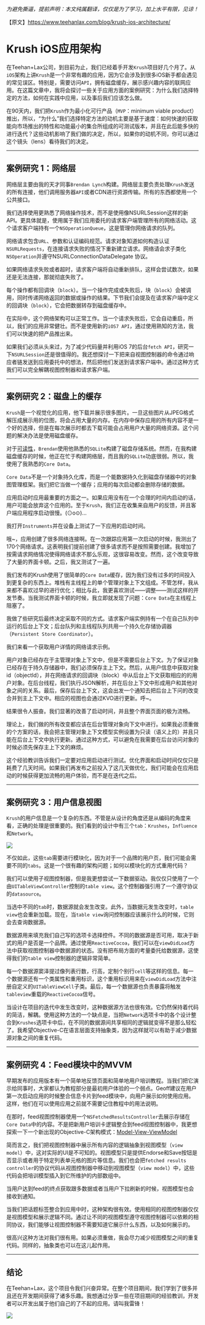 *为避免撕逼，提前声明：本文纯属翻译，仅仅是为了学习，加上水平有限，见谅！*

【原文】https://www.teehanlax.com/blog/krush-ios-architecture/

# Krush iOS应用架构
在Teehan+Lax公司，到目前为止，我们已经着手开发`Krush`项目好几个月了。从`iOS`架构上讲`Krush`是一个非常有趣的应用，因为它会涉及到很多iOS新手都会遇见的常见误区。特别是，需要访问`API`，拥有磁盘缓存，展示感兴趣内容的联网应用。在这篇文章中，我将会探讨一些关于应用方面的案例研究：为什么我们选择特定的方法，如何在实践中应用，以及事后我们应该怎么做。

在90天内，我们把`Krush`作为最小化可行产品（`MVP`：minimum viable product）推出，所以，“为什么”我们选择特定方法的动机主要是基于速度：如何快速的获取能向市场推出的特性和功能最小的集合所组成的可测试版本，并且在此后能多快的进行迭代？这些动机影响了我们做的决定，所以，如果你的动机不同，你可以通过这个镜头（lens）看待我们的决定。

---

## 案例研究 1：网络层
网络层主要由我的天才同事`Brendan Lynch`构建。网络层主要负责处理`Krush`发送的所有连接，他们调用服务器`API`或者CDN进行资源传输。所有的东西都使用一个公共接口。

我们选择使用更熟悉了网络操作技术，而不是使用像NSURLSession这样的新API。更具体就是，使用属于我们应用委托的请求客户端管理所有的网络活动。这个请求客户端持有一个`NSOperationQueue`，这是管理你网络请求的队列。

网络请求包含`URL`、参数和认证编码规范。请求对象知道如何构造认证`NSURLRequests`，在连接请求失败的情况下重新建立请求。网络请会求子类化`NSOperation`并遵守NSURLConnectionDataDelegate 协议。

如果网络请求失败或者超时，请求客户端将自动重新排队，这样会尝试数次，如果还是无法连接，那就彻底失败了。

每个操作都有回调块（`block`）。当一个操作完成或失败后，块（`block`）会被调用，同时传递网络返回的数据或操作的结果。下节我们会提及在请求客户端中定义的回调块（`block`），它会把数据转存到磁盘缓存中。

在实际中，这个网络架构可以正常工作。当一个请求失败后，它会自动重启，所以，我们的应用非常健壮。而不是使用新的`iOS7 API`，通过使用熟知的方法，我们可以快速的把产品推出来。

如果我们必须从头来过，为了减少代码量并利用iOS 7的后台`fetch API`，研究一下`NSURLSession`还是很值得的。我还想探讨一下把来自视图控制器的命令通过响应者链发送到应用委托中的想法，然后把他们发送到请求客户端中。通过这种方式我们可以完全解耦视图控制器和请求客户端。

---

## 案例研究 2：磁盘上的缓存
`Krush`是一个视觉化的应用，他下载并展示很多图片。一旦这些图片从JPEG格式解压成展示用的位图，将会占用大量的内存。在内存中保存应用的所有内容不是一个好的选择，但是在每次展示时都去下载可能会占用用户大量的网络资源。这个问题的解决办法是使用磁盘缓存。

对于[可读性](https://www.readability.com/)，`Brendan`使用他熟悉的`SQLite`构建了磁盘存储系统。然而，在我构建磁盘缓存的时候，他正在忙于构建网络层，而且我的`SQLite`功底很弱。所以，我使用了我熟悉的`Core Data`。

`Core Data`不是一个对象持久化库，而是一个能数据持久化到磁盘存储器中的对象图管理框架。我们把它当做一个缓存；应用的每次启动都会删除存储的数据。

应用启动时应用最重要的方面之一。如果应用没有在一个合理的时间内启动的话，用户可能会放弃这个应用的。至于`Krush`，我们正在收集来自用户的反馈，并且客户端应用程序启动很慢。(⊙o⊙)…

我打开`Instruments`并在设备上测试了一下应用的启动时间。

哦~，应用创建了很多网络连接啊。在一次跟踪应用第一次启动的时候，我测出了170个网络请求。这表明我们提前创建了很多请求而不是按照需要创建。我增加了按需请求网络情况使得网络请求不那么乐观，这很容易改变。然而，这个改变导致了大量的界面卡顿。之后，我又测试了一遍。

我们发布的Krush使用了很简单的`Core Data`缓存，因为我们没有过多的时间投入到更复杂的东西上。堆栈有主线程上的单个管理对象上下文组成。不管怎样，我从来都不喜欢过早的进行优化；相比与此，我更喜欢测试——调整——测试这样的开发节奏。当我测试界面卡顿的时候，我立即就发现了问题：`Core Data`在主线程上阻塞了。

我做了些研究后最终决定采取不同的方式。请求客户端实例持有一个在自己队列中运行的后台上下文；后台队列和主线程队列共用一个持久化存储协调器（`Persistent Store Coordinator`）。

我们来看一个获取用户详情的网络请求示例。

用户对象已经存在于主管理对象上下文中，但是不需要后台上下文。为了保证对象已经存在于持久存储器中，我们必须保存主上下文。然后，从用户信息中获取对象id（objectId），并在网络请求的回调块（block）中从后台上下文获取相应的的用户对象。在后台线程，我们执行JSON解析，并在后台上下文中形成用户和其他对象之间的关系。最后，保存后台上下文，这会出发一个通知去把后台上下问的改变合并到主上下文中。相应的视图也会通过KVO进行更新。呼~。

结果很令人振奋。我们显著的改善了启动时间，并且整个界面页面的极为流畅。

理论上，我们做的所有改变都应该在后台管理对象向下文中进行。如果我必须重做的个方案的话，我会把主管理对象上下文模型实例设置为只读（语义上的）并且只能在后台上下文中执行更新。通过这种方式，可以避免在我需要在后台访问对象的时候必须先保存主上下文的麻烦。

这个经验教训告诉我们一定要对应用启动进行测试。优化界面和启动时间仅仅只是耗费了几天时间。如果我们再发布之前投入了这几天做优化，我们可能会在应用启动的时候获得更加流畅的用户体验，而不是在迭代之后。

---

## 案例研究 3：用户信息视图
`Krush`的用户信息是一个复杂的东西。不管是从设计的角度还是从编码的角度来看，正确的处理是很重要的。我们看到的设计中有三个`tab`：`Krushes`，`Influence`和`Network`。

![](https://github.com/singmiya/translate/blob/master/datas/Krush-Recording.gif)

不仅如此，这些`tab`需要进行模块化，因为对于一个品牌的用户页，我们可能会需要不同的`tabs`。这是一个很有趣的架构问题；如何以模块化的方式重用代码？

我们可以使用子视图控制器，但是我更想尝试一下数据驱动。我仅仅只使用了一个由`UITableViewController`控制的`table view`。这个控制器强引用了一个遵守协议的`datasource`。

当选中不同的`tab`时，数据源就会发生改变。此外，当数据元发生改变时，`table view`也会重新加载。现在，当`table view`询问控制器应该展示什么的时候，它则会去查询数据源。

数据源用来填充我们自己写的选项卡选择控件。不同的数据源是否可用，取决于新式的用户是否是一个品牌。通过使用`ReactiveCocoa`，我们可以在`viewDidLoad`方法中获取视图控制器中数据源的状态。没有把布局方面的考量委托给数据源，这使得我们的`table view`控制器的逻辑非常简单。

每一个数据源窦泽提过像列表行数，行高，定制个别行`cell`等这样的信息。每一个数据源还有一个类属性和重用标识，这个重用标识用来在`viewDidLoad`方法中注册自定义的`UITableViewCell`子类。最后，每一个数据源也负责暴露将触发`tableview`重载的`ReactiveCocoa`信号。

当设计在项目的迭代中发生改变时，这种数据源方法也很有效。它仍然保持着代码的简洁，解耦。使用这种方法的一个缺点是，当把`Network`选项卡中的各个设计整合到`Krushes`选项卡中后，在不同的数据源间共享相同的逻辑就变得不是那么轻松了。我希望Objective-C在语言层面支持抽象类，因为这样就可以有助于减少数据源对象之间的重复代码。

---

## 案例研究 4：Feed模块中的MVVM
早期发布的应用版本有一个简单地反馈页面和简单地用户培训教程。当我们把它演示给同事时，大家都认为教程部分是最初用户体验的一个弱点。Geoff建议在用户第一次启动应用的时候整合信息卡片到feed模块中，向用户展示如何使用应用。这样，他们在可以使用应用之前就不需要记住教程中的用法说明。

在那时，feed视图控制器使用一个`NSFetchedResultsController`去展示存储在`Core Data`中的内容。不是把新用户培训卡逻辑整合到feed视图控制器中，我更想探索一下一个新出现的Objective-C架构模式：[Model-View-ViewModel](https://juejin.im/post/5af426abf265da0ba352137a)

简而言之，我们把视图控制器中展示所有内容的逻辑抽象到视图模型（`view model`）中，这对实际的UI是不可知的。视图模型只是提供Endorse和Save按钮是否显示或者用于特定列表单元格的图片等信息。我们也会把`fetched results controller`的协议代码从视图控制器中移动到视图模型（`view model`）中，这些代码会把培训模型插入到它所维护的内部数组中。

当用户达到feed的终点获取跟多数据或者当用户下拉刷新的时候，视图模型也会接收到通知。

当我们把话题标签整合到应用中时，这种架构很有效。使用相同的视图控制器仅仅是视图模型和展示逻辑不同。通过让不同的视图模型遵守视图控制器可以依赖的相同协议，我们能够让视图控制器不需要知道它展示什么东西，以及如何展示的。

很高兴这种方法对我们很有用。如果必须重做，我会尽力减少视图模型之间的重复代码。同样的，抽象类也可以在这儿起作用。

---

## 结论
在Teehan+Lax，这个项目令我们兴奋异常。在整个项目期间，我们学到了很多并且还在开发期间获得了诸多乐趣。我想通过分享一些在项目期间的经验教训，开发者可以开发出属于他们自己的了不起的应用。请叫我雷锋！

![](https://github.com/singmiya/translate/blob/master/datas/leifeng.jpeg)



